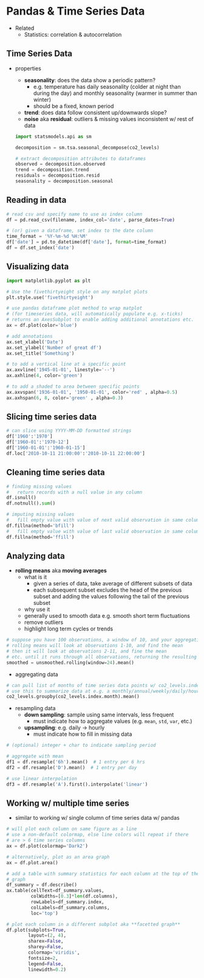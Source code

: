 # Pandas & Time Series Data

- Related
  - Statistics: correlation & autocorrelation

## Time Series Data

- properties
  - **seasonality**: does the data show a periodic pattern?
      - e.g. temperature has daily seasonality (colder at night than during the day) and monthly seasonality (warmer in summer than winter)
      - should be a fixed, known period
  - **trend**: does data follow consistent up/downwards slope?
  - **noise** aka **residual**: outliers & missing values inconsistent w/ rest of data

  ```python
  import statsmodels.api as sm

  decomposition = sm.tsa.seasonal_decompose(co2_levels)

  # extract decomposition attributes to dataframes
  observed = decomposition.observed
  trend = decomposition.trend
  residuals = decomposition.resid
  seasonality = decomposition.seasonal
  ```

## Reading in data

```python
# read csv and specify name to use as index column
df = pd.read_csv(filename, index_col='date', parse_dates=True)

# (or) given a dataframe, set index to the date column
time_format = '%Y-%m-%d %H:%M'
df['date'] = pd.to_datetime(df['date'], format=time_format)
df = df.set_index('date')
```

## Visualizing data

```python
import matplotlib.pyplot as plt

# Use the fivethirtyeight style on any matplot plots
plt.style.use('fivethirtyeight')

# use pandas dataframe plot method to wrap matplot
# (for timeseries data, will automatically populate e.g. x-ticks)
# returns an AxesSubplot to enable adding additional annotations etc.
ax = df.plot(color='blue')

# add annotations
ax.set_xlabel('Date')
ax.set_ylabel('Number of great df')
ax.set_title('Something')

# to add a vertical line at a specific point
ax.axvline('1945-01-01', linestyle='--')
ax.axhline(4, color='green')

# to add a shaded to area between specific points
ax.axvspan('1936-01-01', '1950-01-01', color='red' , alpha=0.5)
ax.axhspan(6, 8, color='green' , alpha=0.3)
```

## Slicing time series data

```python
# can slice using YYYY-MM-DD formatted strings
df['1960':'1970']
df['1960-01':'1970-12']
df['1960-01-01':'1960-01-15']
df.loc['2010-10-11 21:00:00':'2010-10-11 22:00:00']
```

## Cleaning time series data

```python
# finding missing values
#   return records with a null value in any column
df.isnull()
df.notnull().sum()

# imputing missing values
#   fill empty value with value of next valid observation in same column
df.fillna(method='bfill')
#   fill empty value with value of last valid observation in same column
df.fillna(method='ffill')
```

## Analyzing data

- **rolling means** aka **moving averages**
   - what is it
     - given a series of data, take average of different subsets of data
     - each subsequent subset excludes the head of the previous subset and adding the values following the tail of the previous subset
   - why use it
    - generally used to smooth data e.g. smooth short term fluctuations
    - remove outliers
    - highlight long term cycles or trends

```python
# suppose you have 100 observations, a window of 10, and your aggregation function is mean
# rolling means will look at observations 1-10, and find the mean
# then it will look at observations 2-11, and fine the mean
# etc. until it runs through all observations, returning the resulting dataframe
smoothed = unsmoothed.rolling(window=24).mean()
```

- aggregating data

```python
# can pull list of months of time series data points w/ co2_levels.index.month
# use this to summarize data at e.g. a monthly/annual/weekly/daily/hourly basis
co2_levels.groupby(co2_levels.index.month).mean()
```

- resampling data
  - **down sampling**: sample using same intervals, less frequent
      - must indicate how to aggregate values (e.g. `mean`, `std`, `var`, etc.)
  - **upsampling**: e.g. daily -> hourly
      - must indicate how to fill in missing data

```python
# (optional) integer + char to indicate sampling period

# aggregate with mean
df1 = df.resample('6h').mean()  # 1 entry per 6 hrs
df2 = df.resample('D').mean()  # 1 entry per day

# use linear interpolation
df3 = df.resample('A').first().interpolate('linear')
```

## Working w/ multiple time series

- similar to working w/ single column of time series data w/ pandas

```python
# will plot each column on same figure as a line
# use a non-default colormap, else line colors will repeat if there
# are > 6 time series columns
ax = df.plot(colormap='Dark2')

# alternatively, plot as an area graph
ax = df.plot.area()

# add a table with summary statistics for each column at the top of the
# graph
df_summary = df.describe()
ax.table(cellText=df_summary.values,
         colWidths=[0.3]*len(df.columns),
         rowLabels=df_summary.index,
         colLabels=df_summary.columns,
         loc='top')

# plot each column in a different subplot aka **facetted graph**
df.plot(subplots=True,
        layout=(2, 4),
        sharex=False,
        sharey=False,
        colormap='viridis',
        fontsize=2,
        legend=False,
        linewidth=0.2)
```
